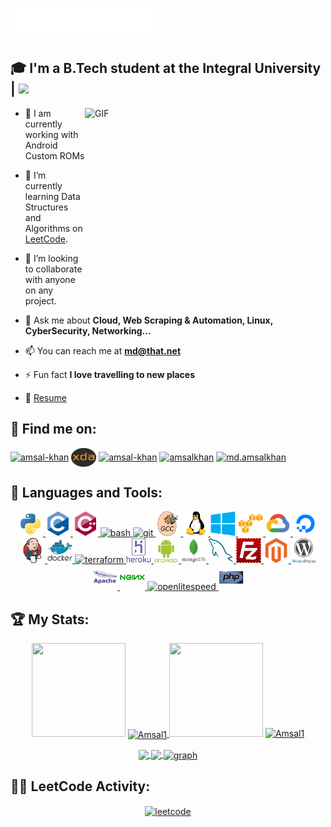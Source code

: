 <img src="header.svg"></img>

[comment]: [![spotify-github-profile](https://spotify-github-profile.vercel.app/api/view?uid=61w55pkx8nc9jj2gbjruczhki&cover_image=false&theme=default&bar_color_cover=true)](https://spotify-github-profile.vercel.app/api/view?uid=61w55pkx8nc9jj2gbjruczhki&redirect=true)

## 🎓 I'm a B.Tech student at the Integral University | ![](https://komarev.com/ghpvc/?username=Amsal1&label=Profile%20views&color=0e75b6&style=flat)
<img align="right" alt="GIF" src="https://github.com/Gapur/Gapur/blob/master/coding.gif?raw=true" width="385" height="290" />

- 🔭  I am currently working with Android Custom ROMs

- 🚀 I’m currently learning Data Structures and Algorithms on [LeetCode](https://leetcode.com/AmsalKhan).

- 👯 I’m looking to collaborate with anyone on any project.

- 💬 Ask me about **Cloud, Web Scraping & Automation, Linux, CyberSecurity, Networking...**

- 📫 You can reach me at **md@that.net**

- ⚡ Fun fact **I love travelling to new places**

- 📝 [Resume](https://rebrand.ly/AmsalResume)


## :email: Find me on:  
<p align="left">
<a href="https://linkedin.com/in/amsal-khan" target="blank"><img align="center" src="https://raw.githubusercontent.com/rahuldkjain/github-profile-readme-generator/master/src/images/icons/Social/linked-in-alt.svg" alt="amsal-khan" height="30" width="40" /></a>
<a href="https://forum.xda-developers.com/m/amsal1.7050192/" target="blank"><img align="center" src="https://github.com/antonialoytorrens/xda-icon-svg/blob/master/xda.svg" alt="amsalkhan" height="30" width="40" /></a>
<a href="https://stackoverflow.com/users/9513172/amsal-khan" target="blank"><img align="center" src="https://github.com/StackExchange/Stacks-Icons/blob/production/src/Icon/LogoGlyph.svg" alt="amsal-khan" height="30" width="40" /></a>
<a href="https://instagram.com/amsalkhan" target="blank"><img align="center" src="https://raw.githubusercontent.com/rahuldkjain/github-profile-readme-generator/master/src/images/icons/Social/instagram.svg" alt="amsalkhan" height="30" width="40" /></a>
<a href="https://facebook.com/md.amsalkhan" target="blank"><img align="center" src="https://raw.githubusercontent.com/rahuldkjain/github-profile-readme-generator/master/src/images/icons/Social/facebook.svg" alt="md.amsalkhan" height="30" width="40" /></a>
</p>

## 🧰 Languages and Tools:
<p align="center"> <a href="https://www.python.org" target="_blank"> <img src="https://raw.githubusercontent.com/devicons/devicon/master/icons/python/python-original.svg" alt="python" width="40" height="40"/> </a> <a href="https://www.cprogramming.com/" target="_blank"> <img src="https://raw.githubusercontent.com/devicons/devicon/master/icons/c/c-original.svg" alt="c" width="40" height="40"/> </a> <a href="https://www.w3schools.com/cpp/" target="_blank"> <img src="https://raw.githubusercontent.com/devicons/devicon/master/icons/cplusplus/cplusplus-original.svg" alt="cplusplus" width="40" height="40"/> </a> <a href="https://www.gnu.org/software/bash/" target="_blank"> <img src="https://www.vectorlogo.zone/logos/gnu_bash/gnu_bash-icon.svg" alt="bash" width="40" height="40"/> </a> <a href="https://git-scm.com/" target="_blank"> <img src="https://www.vectorlogo.zone/logos/git-scm/git-scm-icon.svg" alt="git" width="40" height="40"/> </a> <a href="https://gcc.gnu.org/" target="_blank"> <img src="https://raw.githubusercontent.com/devicons/devicon/2ae2a900d2f041da66e950e4d48052658d850630/icons/gcc/gcc-original.svg" alt="gcc" width="40" height="40"/> </a> <a href="https://www.kernel.org/" target="_blank"> <img src="https://raw.githubusercontent.com/devicons/devicon/master/icons/linux/linux-original.svg" alt="linux" width="40" height="40"/> </a> <a href="https://www.microsoft.com/en-in/windows" target="_blank"> <img src="https://raw.githubusercontent.com/devicons/devicon/2ae2a900d2f041da66e950e4d48052658d850630/icons/windows8/windows8-original.svg" alt="windows8" width="40" height="40"/> </a> <a href="https://aws.amazon.com/" target="_blank"> <img src="https://raw.githubusercontent.com/devicons/devicon/2ae2a900d2f041da66e950e4d48052658d850630/icons/amazonwebservices/amazonwebservices-original.svg" alt="AWS" width="40" height="40"/> </a> <a href="https://cloud.google.com/" target="_blank"> <img src="https://raw.githubusercontent.com/devicons/devicon/2ae2a900d2f041da66e950e4d48052658d850630/icons/googlecloud/googlecloud-original.svg" alt="gcloud" width="40" height="40"/> </a> <a href="https://www.digitalocean.com/" target="_blank"> <img src="https://raw.githubusercontent.com/devicons/devicon/2ae2a900d2f041da66e950e4d48052658d850630/icons/digitalocean/digitalocean-original.svg" alt="digitalocean" width="40" height="40"/> </a> <a href="https://jenkins.io/" target="_blank"> <img src="https://raw.githubusercontent.com/devicons/devicon/2ae2a900d2f041da66e950e4d48052658d850630/icons/jenkins/jenkins-original.svg" alt="jenkins" width="40" height="40"/> </a> <a href="https://www.docker.com/" target="_blank"> <img src="https://raw.githubusercontent.com/devicons/devicon/2ae2a900d2f041da66e950e4d48052658d850630/icons/docker/docker-original-wordmark.svg" alt="docker" width="40" height="40"/> </a> <a href="https://www.terraform.io/" target="_blank"> <img src="https://github.com/shuaibiyy/awesome-terraform/blob/master/terraform.svg" alt="terraform" width="40" height="40"/> </a> <a href="https://www.heroku.com/" target="_blank"> <img src="https://raw.githubusercontent.com/devicons/devicon/2ae2a900d2f041da66e950e4d48052658d850630/icons/heroku/heroku-original-wordmark.svg" alt="heroku" width="40" height="40"/> </a> <a href="https://www.android.com/" target="_blank"> <img src="https://raw.githubusercontent.com/devicons/devicon/2ae2a900d2f041da66e950e4d48052658d850630/icons/android/android-plain-wordmark.svg" alt="android" width="40" height="40"/> </a> <a href="https://www.mongodb.com/" target="_blank"> <img src="https://raw.githubusercontent.com/devicons/devicon/master/icons/mongodb/mongodb-original-wordmark.svg" alt="mongodb" width="40" height="40"/> </a> <a href="https://www.mysql.com/" target="_blank"> <img src="https://raw.githubusercontent.com/devicons/devicon/2ae2a900d2f041da66e950e4d48052658d850630/icons/mysql/mysql-original.svg" alt="mysql" width="40" height="40"/> </a> <a href="https://filezilla-project.org/" target="_blank"> <img src="https://raw.githubusercontent.com/devicons/devicon/2ae2a900d2f041da66e950e4d48052658d850630/icons/filezilla/filezilla-plain.svg" alt="filezilla" width="40" height="40"/> </a> <a href="https://www.magneto.com/" target="_blank"> <img src="https://raw.githubusercontent.com/devicons/devicon/2ae2a900d2f041da66e950e4d48052658d850630/icons/magento/magento-original.svg" alt="magneto" width="40" height="40"/> </a> <a href="https://www.wordpress.org/" target="_blank"> <img src="https://raw.githubusercontent.com/devicons/devicon/2ae2a900d2f041da66e950e4d48052658d850630/icons/wordpress/wordpress-original.svg" alt="wordpress" width="40" height="40"/> </a> <a href="https://www.apache.org/" target="_blank"> <img src="https://raw.githubusercontent.com/devicons/devicon/2ae2a900d2f041da66e950e4d48052658d850630/icons/apache/apache-line-wordmark.svg" alt="apache" width="40" height="40"/> </a> <a href="https://www.nginx.com/" target="_blank"> <img src="https://raw.githubusercontent.com/devicons/devicon/2ae2a900d2f041da66e950e4d48052658d850630/icons/nginx/nginx-original.svg" alt="nginx" width="40" height="40"/> </a> <a href="https://openlitespeed.org/" target="_blank"> <img src="https://svgshare.com/i/aQt.svg" alt="openlitespeed" width="40" height="40"/> </a> <a href="https://www.php.net/" target="_blank"> <img src="https://raw.githubusercontent.com/devicons/devicon/2ae2a900d2f041da66e950e4d48052658d850630/icons/php/php-original.svg" alt="nginx" width="40" height="40"/> </a> </p>

## :trophy: My Stats:
<p align="center">
  <img height="150" width="150" src="https://github.com/JayantGoel001/JayantGoel001/blob/master/PNG/left.png">
  <a href="https://github-readme-streak-stats.herokuapp.com/?user=Amsal1&theme=dracula&hide_border=true">
    <img align="center" src="https://github-readme-streak-stats.herokuapp.com/?user=Amsal1&theme=dracula&hide_border=true" alt="Amsal1" />
  </a>
  <img height="150" width="150" src="https://github.com/JayantGoel001/JayantGoel001/blob/master/PNG/right.png">
  
  <a href="https://github.com/Amsal1">
    <img src="https://github-profile-trophy.vercel.app/?username=Amsal1&column=7&theme=dracula&no-bg=true&no-frame=true" alt="Amsal1" />
  </a>
</p>

<div align="center">
<a href="https://github.com/Amsal1">
  <img  align="center" src="https://github-readme-stats.vercel.app/api?username=Amsal1&count_private=true&show_icons=true&locale=en&theme=dracula&hide_border=true" />
</a>

<a href="https://github.com/Amsal1">
  <img align="center" src="https://github-readme-stats.vercel.app/api/top-langs/?username=Amsal1&count_private=true&show_icons=true&hide=perl&locale=en&theme=dracula&hide_border=true&layout=compact&langs_count=8" />
</a>

<a href="https://github.com/Amsal1">
  <img align="center" src="https://activity-graph.herokuapp.com/graph?username=Amsal1&theme=dracula&hide_border=true&custom_title=Contribution%20Graph&bg_color=000000&color=fe6e96&line=fe6e96&point=ffffff" alt="graph" />
</a>
</div>

## 👨‍💻 LeetCode Activity:
<p align="center">
<a href="https://leetcode.com/AmsalKhan">
  <img align="center" src="https://leetcode.card.workers.dev/?username=AmsalKhan&style=auto&border=1&extension=activity&font=Times%20New%20Roman" alt="leetcode" />
</a>
</p>
